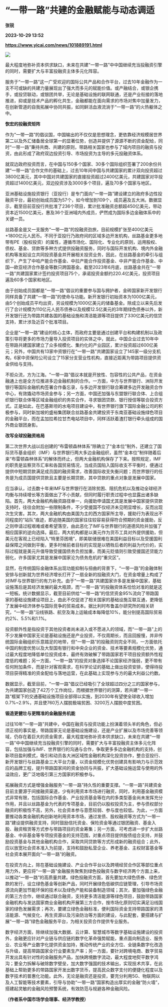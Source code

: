 # “一带一路”共建的金融赋能与动态调适
**张锐**

**2023-10-29 13:52**

**https://www.yicai.com/news/101889191.html**

![](https://imgcdn.yicai.com/uppics/slides/2023/10/42d5128581ff639531e82f80725899b0.jpg)

最大程度地弥补资本供求缺口，未来在共建“一带一路”中中国继续充当投融资引擎的同时，需要扩大与丰富投融资主体多元化阵容。

服务于“一带一路”这一广受欢迎的国际公共产品和合作平台，过去10年金融作为一支不可或缺的共建力量展现出了强大而多元的赋能价值。或产融结合，或银企携手，或投贷联动，或银团共举，无论是基础设施的联网联通，还是产业衔接的落地推进，抑或是技术产品的孵化共生，金融都能在面向需求的市场对焦中加量发力，在创新管道的自我拓展中协同共振，如同鲜活血液流淌于“一带一路”的火热躯体之中。

**恢宏的投融资矩阵**

作为“一带一路”的倡议国，中国输出的不仅仅是思想理念，更依靠经济规模居世界第二以及外汇储备居全球第一的显著位势，创造并提供了源源不断的资金配给，同时“一带一路”秉持共商、共建的原则，带路相关国家也参与了域内项目的融资与投资，由此形成了政府双边投资引导、市场投资为主导的多元投融资体系。

就双边政府投资而言，在中国与150多个国家、30多个国际组织签署了200余份共建“一带一路”合作文件的基础上，过去10年间中国与共建国家的累计双向投资超过3800亿美元，其中中国对共建国家的直接投资超过2400亿美元，共建国家对华投资超过1400亿美元，双边投资涉及3000多个项目，遍及70多个国家与地区。

亚洲基础设施投资银行（亚投行）是专门面向“一带一路”建设建立的政府多边性投融资平台，最初创始成员国为57个，如今增加到109个，成员遍及五大洲。数据显示，截至目前亚投行共批准了236个项目，累计批准融资总额超450亿美元，带动资本近1500亿美元，惠及36个亚洲域内外成员，俨然成为国际多边金融体系中的关键一员。

丝路基金是又一支服务“一带一路”的投融资劲旅，目前规模扩张至400亿美元+1800亿元人民币。不同于亚投行乃政府间的区域多边开发机构，丝路基金更多地带有PE（股权投资）的属性，遵循市场化、国际化、专业化的原则，运用股权、债权、基金、贷款等多种方式提供投融资服务，同时与国际开发机构、境内外金融机构等发起设立共同投资基金并开展相关投资业务，因此，在丝路基金的牵引与组织下，产生了中哈产能合作基金、中拉产能合作投资基金、中非产能合作基金、中国—欧亚经济合作基金等数只跨国基金。截至2023年6月底，丝路基金共在“一带一路”共建国家累计签约投资项目75个，承诺投资金额约220.4亿美元，投资项目遍及60多个国家和地区。

由于创始成员国都是“一带一路”倡议的重要参与国与拥护者，金砖国家新开发银行同样具备了共建“一带一路”的使命与功能。新开发银行初始资本为1000亿美元，由5个创始成员平均出资，另设规模为1000亿美元的储备基金。除成立以来先后发行了合计规模为110亿元人民币债券以及规模12.5亿美元的3年期绿色债券以外，新开发银行还为带路共建各国的基础设施和清洁能源等项目提供了330亿美元的信贷支持，累计涉及近百个批准项目。

企业是“一带一路”建设的核心主体，而政府主要是通过创建平台和构建机制以及政策引导将更多的市场力量导入投资项目的实体之中，就此，中国企业过去10年中在带路共建国家建立了众多规模化、集约化的产业园区，累计投资超过600亿美元；另外，中国共有13家中资银行在“一带一路”共建国家设立了145家一级分支机构，6家中资保险公司设立了15家分支营业性机构，直接近距离为带路项目提供资金供给与支持。

不拒众流，方为江海。“一带一路”倡议本就是开放性、包容性的公共产品，在资金融通上也是全方位推进多边金融机制的合作。一方面，中方与世界银行、洲际开发银行等国际金融机构签署合作备忘录，与多边开发银行联合筹建多边开发融资合作中心，有效撬动市场资金参与；另一方面，中国还加强与东盟银行联合体、上合组织银行联合体等区域金融组织的务实合作，寻求银团贷款、银行授信等联合投资方式。正是如此，在巴基斯坦的水电项目建设中，有世界银行旗下国际金融公司的积极参与，同时新加坡的盛裕集团联合丝路基金共建投资于东南亚基础设施绿色项目的金融平台，而在孟加拉希拉甘杰电站项目中，同样活跃着渣打银行牵头组成的国外商业银团身影。

**改写全球投融资格局**

第二次世界大战以后创建的“布雷顿森林体系”除确立了“金本位”制外，还建立了国际货币基金组织（IMF）与世界银行两大多边金融组织，虽然“金本位”制伴随着后来“布雷顿森林体系”的解体而终止，但两大金融机构保存了下来。按照规定，IMF的职责是监察货币汇率和各国贸易情况，当成员国陷入国际收支不平衡时，便通过提供中短期贷款满足成员国的融资需求，改善国际收支失衡问题；而世界银行的任务是为成员国提供贷款且主要是长期贷款，其中贷款的重点对象是发展中国家。

应当承认，过去数十年来IMF与世界银行在消除贫困、阻抗危机以及推动全球经济均衡与持续增长等方面做出了不小贡献，但同时履行职责过程中也显露出诸多缺陷。首先，两大金融机构融资路径单一，向援助申请国尤其是发展中国家提供贷款支持时，往往会附加一些限制条件，不少受援国不仅经济未见明显增长，反而出现次生灾害。其次，两大金融机构由美国为主的西方国家所主导，援助行为表现出不同程度的“站队”痕迹，即追随美国的国家往往较容易获得符合预期的资金援助，反之则申请过程艰难或者希望落空，由此恶化了IMF与世界银行的道德风险并加强了相应国家的逆向选择。最后，两大机构都是以美元作为货币工具对外提供援助，但美元在客观上已经陷入“特里芬困境”，即美联储很难在美国利益目标以及受援国利益保障之间做到平衡，更多时候前者目标的实现是以牺牲后者的利益为代价的，实际过程就是美元升值导致受援国债务负担加重，而美元贬值则引致受援国还贷能力弱化，许多国家尤其是发展中国家沦为债务危机的“重灾区”。

显然，在传统国际金融体系出现功能抑制与扭曲的背景下，“一带一路”的金融体制安排与创新就为世界经济增长打开了一扇全新的投融资大门，在资金增量上构成了对IMF与世界银行的有力补充。由于“一带一路”共建国家许多是发展中国家，基础设施落后是其经济发展的最大瓶颈，而“一带一路”的投融资体系恰恰对准的就是这一短板。统计数据显示，截至目前供给“一带一路”的信贷资金95%流向了带路国家的基础设施建设项目上，由此不仅促进了相关国家的基础设施互联互通，更降低了发展中经济体参与国际竞争的贸易成本。据比利时布鲁盖尔研究所的相关研究，“一带一路”沿线铁路、航空及海上运输成本每降低10%，能分别提高国际贸易约2%、5.5%和1.1%。

投资额外性是指投资于其他投资者尚未进入或不愿进入的领域，而“一带一路”上的不少发展中国家无论是基础设施还是产业投资，不仅周期长，而且回报慢，并非传统国际金融组织乐意踏足的地带，但“一带一路”的投融资则完全不同，一方面依托中国的制度优势以及大型国有银行和中央企业的资金、技术等要素规模化优势，通过最大程度地降低单位投资成本，最终有效破解了带路国家若干项目投资额外性程度低的难题；另一方面，“一带一路”的投资对象选择不论国家经济强弱，更不带有任何附加条件，而是针对客观需求，在科学论证的基础上做出投资安排，使得待投项目获得精准的资金配给与落地运营，在此基础上实现参与方的最大利益公约数。

数据显示，截至目前，“一带一路”倡议已经吸引了全球超过四分之三的国家参与，为共建国家创造了42万个工作岗位，而根据世界银行的测算，若共建“一带一路”框架下的交通基础设施项目全部得以实施，到2030年有望使全球收入增加0.7%~2.9%，并且使760万人摆脱极端贫困、3200万人摆脱中度贫困。

**锻造更健壮与更精准的金融服务机能**

过往10年“一带一路”共建中，中国在融资与投资功能上扮演着领头羊的角色，但必须正视的事实是，带路国家无论是基础设施建设，还是产业扩展以及市场完善等领域，仍存在着巨大的资金需求，最大程度地弥补资本供求缺口，未来在共建“一带一路”中中国继续充当投融资引擎的同时，需要扩大与丰富投融资主体多元化阵容，包括加强与IMF、世界银行的沟通与合作，争取更多多边金融机构的支持，创新项目盈利模式，吸引和动员各大洲区域性金融机构深化投资协作，整合亚投行、新开发银行与丝路基金三大平台力量，以资金规模化优势创建具有影响力与示范效应的品牌工程，提升带路国家间的资金协同与共振，扩大基础设施运营与使用的外溢效应，更广泛地吸引第三方国家的积极参与。

拓展融资方式是增强金融服务“一带一路”持久性的重要支撑。“一带一路”共建资金目前主要源于间接融资渠道，少有利用资本市场进行融资，同时，利用基金融资模式非常有限，包括国际合作基金、产业投资基金等在内的多类型基金尚未发挥充分作用，并且以丝路基金为代表的专项基金，目前仍以股权投资为主，参与债权部分融资的积极性不高，另外，社会资本参与意愿较弱、参与度也较低。为此，一方面要推动各类金融机构创新地利用资本市场，通过发债、股权融资等方式为“一带一路”建设提供融资支持，同时鼓励信托资金、保险资金等通过银团融资、基金入股、融资租赁等方式参与带路项目的资金筹集；另一方面，可考虑进一步扩大丝路基金、中非基金等专项投资基金的支持范围，对重点项目提供股债组合支持，并鼓励投资基金与其他金融机构合作，采取共同贷款等方式形成新的融资组合；此外，应以放宽社会资本准入为前提，支持和鼓励私营企业、养老基金、主权财富基金等社会资本展开面向“一带一路”的融资。

在投资方向上，除在基础设施建设、产业合作平台以及跨境经贸合作区等部位重点用力外，更应将“一带一路”金融服务聚焦到绿色投融资与数字经济两个方面上来，以推动“一带一路”的高质量共建。绿色投融资方面，首先要加大绿色债券、绿色贷款的发行，设立绿色基金等创新产品，同时开展绿色低碳供应链管理，引导市场资源流向更加节能环保的技术以及绿色产能和装备制造领域；其次，要加强绿色金融的第三方合作，继续通过联合融资，支持更多清洁能源等绿色项目，鼓励带路国家金融机构与发达国家商业金融机构开展第三方合作，按市场化原则切实满足沿线国家的绿色发展需求；再次，要建立绿色金融标准，便利国际资金支持带路国家的清洁能源、气候变化、再生资源以及污染防治等方面的建设，与此配套，要搭建与扩展“一带一路”绿色金融服务平台，为相关投资合作提供专业服务。

数字经济方面，除继续加强大数据、云计算、智慧城市等数字基础设施建设的投资外，金融更应针对产业链与供应链的数字化革命强势赋能，重点面向制造业、服务业、农业等产业数字化提供资金加持，推动传统产业的全方位、全链条数字化改造与升级，提高带路国家全行业要素生产率；另一方面，要针对跨境电商、数字贸易开发出具有针对性的金融服务产品，加快跨境数字流动，最大程度地熨平数字鸿沟；要全力拆解与破除数字壁垒，加大数字强国的技术输出，实现技术共享，在此基础上帮助更多的带路国家开发出数字货币，提高民众数字支付的便捷化程度以及数字技术的普惠化功能。此外，无论是融资还是投资，要充分利用5G、物联网以及人工智能等技术要素，引导与协助“一带一路”国家构造出厚实的金融“防火墙”，搭建起灵敏的金融风险预警系统，有效防范与规避各种金融风险。

**（作者系中国市场学会理事、经济学教授）**